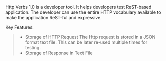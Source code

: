 Http Verbs 1.0 is a developer tool. It helps developers test ReST-based application. The developer can use the entire HTTP vocabulary available to make the application ReST-ful and expressive.

Key Features:
> - Storage of HTTP Request
> The Http request is stored in a JSON format text file. This can be later re-used multiple times for testing.
> - Storage of Response in Text File